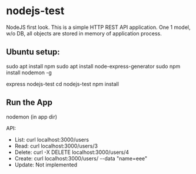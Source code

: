 # nodejs-test
NodeJS first look. This is a simple HTTP REST API application. One 1 model, w/o DB, all objects are stored in memory of application process.

## Ubuntu setup:

sudo apt install npm
sudo apt install node-express-generator
sudo npm install nodemon -g

express nodejs-test
cd nodejs-test
npm install

## Run the App

nodemon (in app dir)

API:

- List:
  curl localhost:3000/users
- Read:
  curl localhost:3000/users/3
- Delete:
  curl -X DELETE localhost:3000/users/4
- Create:
  curl localhost:3000/users/ --data "name=eee"
- Update:
  Not implemented
